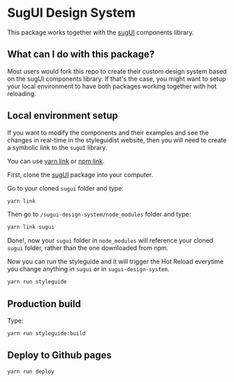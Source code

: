 # SugUI Design System

This package works together with the [sugUI](https://github.com/gazpachu/sugui) components library.

## What can I do with this package?

Most users would fork this repo to create their custom design system based on the sugUI components library. If that's the case, you might want to setup your local environment to have both packages working together with hot reloading.

## Local environment setup

If you want to modify the components and their examples and see the changes in real-time in the styleguidist website, then you will need to create a symbolic link to the `sugUI` library.

You can use [yarn link](https://yarnpkg.com/lang/en/docs/cli/link/) or [npm link](https://docs.npmjs.com/cli/link.html).

First, clone the [sugUI](https://github.com/gazpachu/sugui) package into your computer.

Go to your cloned `sugui` folder and type:

```cmd
yarn link
```

Then go to `/sugui-design-system/node_modules` folder and type:

```cmd
yarn link sugui
```

Done!, now your `sugui` folder in `node_modules` will reference your cloned `sugui` folder, rather than the one downloaded from npm.

Now you can run the styleguide and it will trigger the Hot Reload everytime you change anything in `sugui` or in `sugui-design-system`.

```cmd
yarn run styleguide
```

## Production build

Type:

```cmd
yarn run styleguide:build
```

## Deploy to Github pages

```cmd
yarn run deploy
```
